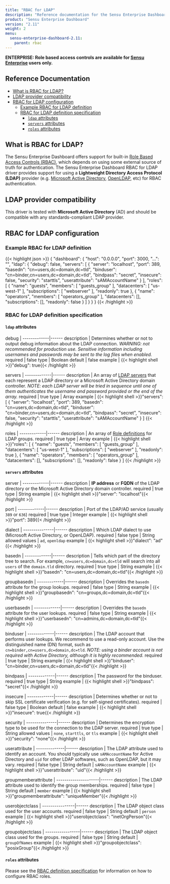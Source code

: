 ```yaml
---
title: "RBAC for LDAP"
description: "Reference documentation for the Sensu Enterprise Dashboard Role Based Access Controls (RBAC) for LDAP"
product: "Sensu Enterprise Dashboard"
version: "2.11"
weight: 2
menu:
  sensu-enterprise-dashboard-2.11:
    parent: rbac
---
```

**ENTERPRISE: Role based access controls are available for [Sensu Enterprise][5]
users only.**

## Reference Documentation

- [What is RBAC for LDAP?](#what-is-rbac-for-ldap)
- [LDAP provider compatibility](#ldap-provider-compatibility)
- [RBAC for LDAP configuration](#rbac-for-ldap-configuration)
  - [Example RBAC for LDAP definition](#example-rbac-for-ldap-definition)
  - [RBAC for LDAP definition specification](#rbac-for-ldap-definition-specification)
    - [`ldap` attributes](#ldap-attributes)
    - [`servers` attributes](#servers-attributes)
    - [`roles` attributes](#roles-attributes)

## What is RBAC for LDAP?

The Sensu Enterprise Dashboard offers support for built-in [Role Based Access
Controls (RBAC)][0], which depends on using some external source of truth for
authentication. The Sensu Enterprise Dashboard RBAC for LDAP driver provides
support for using a **Lightweight Directory Access Protocol (LDAP)** provider
(e.g. [Microsoft Active Directory][1], [OpenLDAP][2], etc) for RBAC
authentication.

## LDAP provider compatibility

This driver is tested with **Microsoft Active Directory** (AD) and should be
compatible with any standards-compliant LDAP provider.

## RBAC for LDAP configuration

### Example RBAC for LDAP definition

{{< highlight json >}}
{
  "dashboard": {
    "host": "0.0.0.0",
    "port": 3000,
    "...": "",
    "ldap": {
      "debug": false,
      "servers": [
        {
          "server": "localhost",
          "port": 389,
          "basedn": "cn=users,dc=domain,dc=tld",
          "binduser": "cn=binder,cn=users,dc=domain,dc=tld",
          "bindpass": "secret",
          "insecure": false,
          "security": "starttls",
          "userattribute": "sAMAccountName"
        }
      ],
      "roles": [
        {
          "name": "guests",
          "members": [
            "guests_group"
          ],
          "datacenters": [
            "us-west-1"
          ],
          "subscriptions": [
            "webserver"
          ],
          "readonly": true
        },
        {
          "name": "operators",
          "members": [
            "operators_group"
          ],
          "datacenters": [],
          "subscriptions": [],
          "readonly": false
        }
      ]
    }
  }
}
{{< /highlight >}}

### RBAC for LDAP definition specification

#### `ldap` attributes

debug        | 
-------------|------
description  | Determines whether or not to output debug information about the LDAP connection. _WARNING: not recommended for production use. Sensitive information including usernames and passwords may be sent to the log files when enabled._
required     | false
type         | Boolean
default      | false
example      | {{< highlight shell >}}"debug": true{{< /highlight >}}

servers      | 
-------------|------
description  | An array of [LDAP servers][6] that each represent a LDAP directory or a Microsoft Active Directory domain controller. _NOTE: each LDAP server will be tried in sequence until one of them authenticates the username and password provided or the end of the array._
required     | true
type         | Array
example      | {{< highlight shell >}}"servers": [
  {
    "server": "localhost",
    "port": 389,
    "basedn": "cn=users,dc=domain,dc=tld",
    "binduser": "cn=binder,cn=users,dc=domain,dc=tld",
    "bindpass": "secret",
    "insecure": false,
    "security": "starttls",
    "userattribute": "sAMAccountName"
  }
]
{{< /highlight >}}

roles        | 
-------------|------
description  | An array of [Role definitions][3] for LDAP groups.
required     | true
type         | Array
example      | {{< highlight shell >}}"roles": [
  {
    "name": "guests",
    "members": [
      "guests_group"
    ],
    "datacenters": [
      "us-west-1"
    ],
    "subscriptions": [
      "webserver"
    ],
    "readonly": true
  },
  {
    "name": "operators",
    "members": [
      "operators_group"
    ],
    "datacenters": [],
    "subscriptions": [],
    "readonly": false
  }
]
{{< /highlight >}}

#### `servers` attributes

server       | 
-------------|------
description  | **IP address** or **FQDN** of the LDAP directory or the Microsoft Active Directory domain controller.
required     | true
type         | String
example      | {{< highlight shell >}}"server": "localhost"{{< /highlight >}}

port         | 
-------------|------
description  | Port of the LDAP/AD service (usually `389` or `636`)
required     | true
type         | Integer
example      | {{< highlight shell >}}"port": 389{{< /highlight >}}

dialect        | 
---------------|------
description    | Which LDAP dialect to use (Microsoft Active Directory, or OpenLDAP).
required       | false
type           | String
allowed values | `ad`, `openldap`
example        | {{< highlight shell >}}"dialect": "ad"{{< /highlight >}}

basedn       | 
-------------|------
description  | Tells which part of the directory tree to search. For example, `cn=users,dc=domain,dc=tld` will search into all `users` of the `domain.tld` directory.
required     | true
type         | String
example      | {{< highlight shell >}}"basedn": "cn=users,dc=domain,dc=tld"{{< /highlight >}}

groupbasedn  | 
-------------|------
description  | Overrides the `basedn` attribute for the group lookups.
required     | false
type         | String
example      | {{< highlight shell >}}"groupbasedn": "cn=groups,dc=domain,dc=tld"{{< /highlight >}}

userbasedn   | 
-------------|------
description  | Overrides the `basedn` attribute for the user lookups.
required     | false
type         | String
example      | {{< highlight shell >}}"userbasedn": "cn=admins,dc=domain,dc=tld"{{< /highlight >}}

binduser     | 
-------------|------
description  | The LDAP account that performs user lookups. We recommend to use a read-only account. Use the distinguished name (DN) format, such as `cn=binder,cn=users,dc=domain,dc=tld`. _NOTE: using a binder account is not required with Active Directory, although it is highly recommended._
required     | true
type         | String
example      | {{< highlight shell >}}"binduser": "cn=binder,cn=users,dc=domain,dc=tld"{{< /highlight >}}

bindpass     | 
-------------|------
description  | The password for the binduser.
required     | true
type         | String
example      | {{< highlight shell >}}"bindpass": "secret"{{< /highlight >}}

insecure     | 
-------------|------
description  | Determines whether or not to skip SSL certificate verification (e.g. for self-signed certificates).
required     | false
type         | Boolean
default      | false
example      | {{< highlight shell >}}"insecure": true{{< /highlight >}}

security       | 
---------------|------
description    | Determines the encryption type to be used for the connection to the LDAP server.
required       | true
type           | String
allowed values | `none`, `starttls`, or `tls`
example        | {{< highlight shell >}}"security": "none"{{< /highlight >}}

userattribute | 
--------------|------
description   | The LDAP attribute used to identify an account. You should typically use `sAMAccountName` for Active Directory and `uid` for other LDAP softwares, such as OpenLDAP, but it may vary.
required      | false
type          | String
default       | `sAMAccountName`
example       | {{< highlight shell >}}"userattribute": "uid"{{< /highlight >}}

groupmemberattribute | 
---------------------|------
description          | The LDAP attribute used to identify the group memberships.
required             | false
type                 | String
default              | `member`
example              | {{< highlight shell >}}"groupmemberattribute": "uniqueMember"{{< /highlight >}}

userobjectclass | 
----------------|------
description     | The LDAP object class used for the user accounts.
required        | false
type            | String
default         | `person`
example         | {{< highlight shell >}}"userobjectclass": "inetOrgPerson"{{< /highlight >}}

groupobjectclass | 
-----------------|------
description      | The LDAP object class used for the groups.
required         | false
type             | String
default          | `groupOfNames`
example          | {{< highlight shell >}}"groupobjectclass": "posixGroup"{{< /highlight >}}

#### `roles` attributes

Please see the [RBAC definition specification][4] for information on how to
configure RBAC roles.

[?]:  #
[0]:  ../overview
[1]:  https://msdn.microsoft.com/en-us/library/aa362244(v=vs.85).aspx
[2]:  http://www.openldap.org/
[3]:  #roles-attributes
[4]:  ../overview#roles-attributes
[5]:  /sensu-enterprise
[6]:  #servers-attributes
